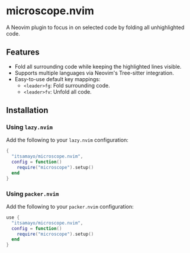 # microscope.nvim

A Neovim plugin to focus in on selected code by folding all unhighlighted code.

## Features

- Fold all surrounding code while keeping the highlighted lines visible.
- Supports multiple languages via Neovim's Tree-sitter integration.
- Easy-to-use default key mappings:
  - `<leader>fg`: Fold surrounding code.
  - `<leader>fv`: Unfold all code.

## Installation

### Using `lazy.nvim`

Add the following to your `lazy.nvim` configuration:

```lua
{
  "itsamayo/microscope.nvim",
  config = function()
    require("microscope").setup()
  end
}
```

### Using `packer.nvim`

Add the following to your `packer.nvim` configuration:

```lua
use {
  "itsamayo/microscope.nvim",
  config = function()
    require("microscope").setup()
  end
}

```
